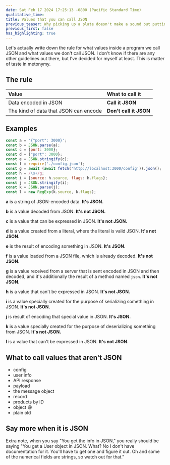 ```yaml
---
date: Sat Feb 17 2024 17:25:13 -0800 (Pacific Standard Time)
qualitative_time: 
title: Values that you can call JSON
previous_teaser: Why picking up a plate doesn't make a sound but putting it down does
previous_first: false
has_highlighting: true
---
```

Let's actually write down the rule for what values inside a program we call JSON and what values we don't call JSON.
I don't know if there are any other guidelines out there, but I've decided for myself at least.
This is matter of taste in metonymy.

## The rule

| Value                                 | What to call it        |
|:--------------------------------------|:-----------------------|
| Data encoded in JSON                  | **Call it JSON**       |
| The kind of data that JSON can encode | **Don't call it JSON** |

## Examples

```js
const a = '{"port": 3000}';
const b = JSON.parse(a);
const c = {port: 3000};
const d = {"port": 3000};
const e = JSON.stringify(c);
const f = require('./config.json');
const g = await (await fetch('http://localhost:3000/config')).json();
const h = /\s+/g;
const i = {source: h.source, flags: h.flags};
const j = JSON.stringify(i);
const k = JSON.parse(j);
const l = new RegExp(k.source, k.flags);
```

**a** is a string of JSON-encoded data.
**It's JSON.**

**b** is a value decoded from JSON.
**It's not JSON.**

**c** is a value that can be expressed in JSON.
**It's not JSON.**

**d** is a value created from a literal, where the literal is valid JSON.
**It's not JSON.**

**e** is the result of encoding something in JSON.
**It's JSON.**

**f** is a value loaded from a JSON file, which is already decoded.
**It's not JSON.**

**g** is a value received from a server that is sent encoded in JSON and then decoded, and it's additionally the result of a method named `json`.
**It's not JSON.**

**h** is a value that can't be expressed in JSON.
**It's not JSON.**

**i** is a value specially created for the purpose of serializing something in JSON.
**It's not JSON.**

**j** is result of encoding that special value in JSON.
**It's JSON.**

**k** is a value specially created for the purpose of deserializing something from JSON.
**It's not JSON.**

**l** is a value that can't be expressed in JSON.
**It's not JSON.**

## What to call values that aren't JSON

- config
- user info
- API response
- payload
- the message object
- record
- products by ID
- object 😆
- plain old

## Say more when it is JSON

Extra note, when you say "You get the info in JSON,"
you really should be saying "You get a User object in JSON.
What?
No I don't have documentation for it.
You'll have to get one and figure it out.
Oh and some of the numerical fields are strings, so watch out for that."
